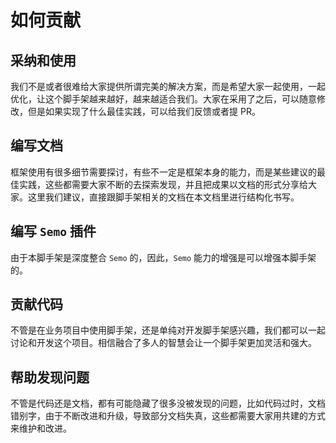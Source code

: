 # 如何贡献

## 采纳和使用

我们不是或者很难给大家提供所谓完美的解决方案，而是希望大家一起使用，一起优化，让这个脚手架越来越好，越来越适合我们。大家在采用了之后，可以随意修改，但是如果实现了什么最佳实践，可以给我们反馈或者提 PR。

## 编写文档

框架使用有很多细节需要探讨，有些不一定是框架本身的能力，而是某些建议的最佳实践，这些都需要大家不断的去探索发现，并且把成果以文档的形式分享给大家。这里我们建议，直接跟脚手架相关的文档在本文档里进行结构化书写。

## 编写 `Semo` 插件

由于本脚手架是深度整合 `Semo` 的，因此，`Semo` 能力的增强是可以增强本脚手架的。

## 贡献代码

不管是在业务项目中使用脚手架，还是单纯对开发脚手架感兴趣，我们都可以一起讨论和开发这个项目。相信融合了多人的智慧会让一个脚手架更加灵活和强大。

## 帮助发现问题

不管是代码还是文档，都有可能隐藏了很多没被发现的问题，比如代码过时，文档错别字，由于不断改进和升级，导致部分文档失真，这些都需要大家用共建的方式来维护和改进。
